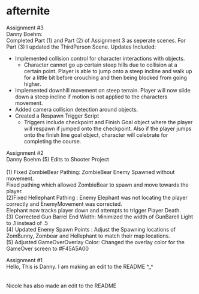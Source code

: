 # afternite

Assignment #3<br>
Danny Boehm:<br>
Completed Part (1) and Part (2) of Assignment 3 as seperate scenes.
For Part (3) I updated the ThirdPerson Scene. Updates Included:
- Implemented collision control for character interactions with objects.
  -  Character cannot go up certain steep hills due to collision at a certain point. Player is able to jump onto a steep incline and walk up for a little bit before crouching and then being blocked from going higher.
- Implemented downhill movement on steep terrain. Player will now slide down a steep incline if motion is not applied to the characters movement. 
- Added camera collision detection around objects. 
- Created a Respawn Trigger Script
  - Triggers include checkpoint and Finish Goal object where the player will respawn if jumped onto the checkpoint. Also if the player jumps onto the finish line goal object, character will celebrate for completing the course.




Assignment #2<br>
Danny Boehm (5) Edits to Shooter Project<br><br>
(1) Fixed ZombieBear Pathing: ZombieBear Enemy Spawned without movement. <br>
Fixed pathing which allowed ZombieBear to spawn and move towards the player.<br>
(2)Fixed Hellephant Pathing : Enemy Elephant was not locating the player correctly and EnemyMovement was corrected. <br>
Elephant now tracks player down and attempts to trigger Player Death.<br>
(3) Corrected Gun Barrel End Width: Minimized the width of GunBarell Light to .1 instead of .5<br>
(4) Updated Enemy Spawn Points : Adjust the Spawning locations of ZomBunny, Zombear and Hellephant to match their map locations.<br>
(5) Adjusted GameOverOverlay Color: Changed the overlay color for the GameOver screen to #F45A5A00<br>


Assignment #1 <br>
Hello, This is Danny. I am making an edit to the README ^_^<br>
<br><br>
Nicole has also made an edit to the README<br>
<br><br>
